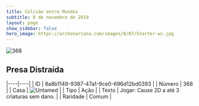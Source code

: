 ```yaml
---
title: Colisão entre Mundos
subtitle: 8 de novembro de 2019
layout: page
show_sidebar: false
hero_image: https://archonarcana.com/images/0/07/Starter-wc.jpg
---
```


![368](https://cdn.keyforgegame.com/media/card_front/pt/452_368_PWXJP586J475_pt.png)

## Presa Distraída

|----|----|
| ID | 8a8b1149-9387-47a1-9ce0-696d12bd0393 |
| Número | 368 |
| Casa | ![Untamed](https://archonarcana.com/images/thumb/b/bd/Untamed.png/22px-Untamed.png "Indomados") |
| Tipo | Ação |
| Texto | Jogar: Cause 2D a até 3 criaturas sem dano. |
| Raridade | Comum |
